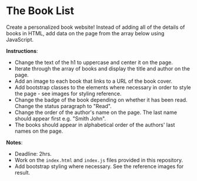 # The Book List
Create a personalized book website! Instead of adding all of the details of books in HTML, add data on the page from the array below using JavaScript.

**Instructions**:
* Change the text of the h1 to uppercase and center it on the page.
* Iterate through the array of books and display the title and author on the page.
* Add an image to each book that links to a URL of the book cover.
* Add bootstrap classes to the elements where necessary in order to style the page - see images for styling reference. 
* Change the badge of the book depending on whether it has been read. Change the status paragraph to "Read".  
* Change the order of the author's name on the page. The last name should appear first e.g. "Smith John". 
* The books should appear in alphabetical order of the authors' last names on the page.

**Notes**: 
* Deadline: 2hrs.
* Work on the `index.html` and `index.js` files provided in this repository.
* Add bootstrap styling where necessary. See the reference images for result. 

